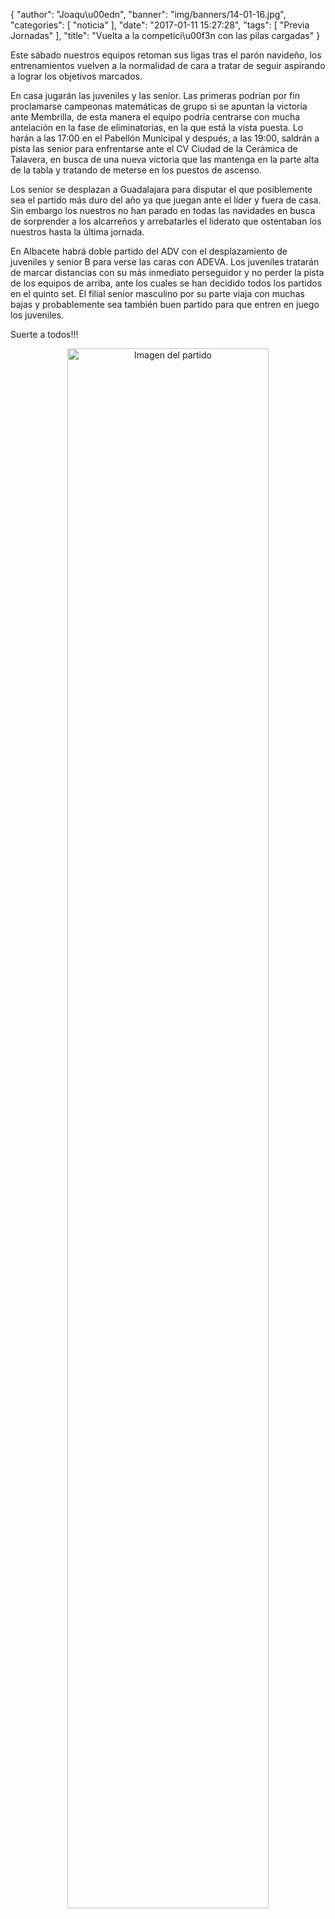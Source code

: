{
  "author": "Joaqu\u00edn", 
  "banner": "img/banners/14-01-16.jpg", 
  "categories": [
    "noticia"
  ], 
  "date": "2017-01-11 15:27:28", 
  "tags": [
    "Previa Jornadas"
  ], 
  "title": "Vuelta a la competici\u00f3n con las pilas cargadas"
}

Este sábado nuestros equipos retoman sus ligas tras el parón navideño, los entrenamientos vuelven a la normalidad de cara a tratar de seguir aspirando a lograr los objetivos marcados.

En casa jugarán las juveniles y las senior. Las primeras podrían por fin proclamarse campeonas matemáticas de grupo si se apuntan la victoria ante Membrilla, de esta manera el equipo podría centrarse con mucha antelación en la fase de eliminatorias, en la que está la vista puesta. Lo harán a las 17:00 en el Pabellón Municipal y después, a las 19:00, saldrán a pista las senior para enfrentarse ante el CV Ciudad de la Cerámica de Talavera, en busca de una nueva victoria que las mantenga en la parte alta de la tabla y tratando de meterse en los puestos de ascenso.

Los senior se desplazan a Guadalajara para disputar el que posiblemente sea el partido más duro del año ya que juegan ante el líder y fuera de casa. Sin embargo los nuestros no han parado en todas las navidades en busca de sorprender a los alcarreños y arrebatarles el liderato que ostentaban los nuestros hasta la última jornada.

En Albacete habrá doble partido del ADV con el desplazamiento de juveniles y senior B para verse las caras con ADEVA. Los juveniles tratarán de marcar distancias con su más inmediato perseguidor y no perder la pista de los equipos de arriba, ante los cuales se han decidido todos los partidos en el quinto set. El filial senior masculino por su parte viaja con muchas bajas y probablemente sea también buen partido para que entren en juego los juveniles.

Suerte a todos!!!

<center>
<a target="_new" href="http://www.advmiguelturra.org/img/banners/14-01-16.jpg"> 
<img alt="Imagen del partido" width="80%" align="center" src="http://www.advmiguelturra.org/img/banners/14-01-16.jpg"/> </a> </center>



